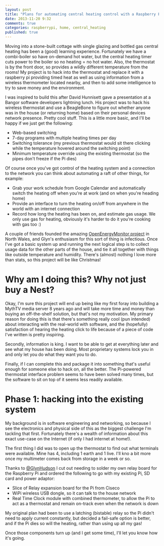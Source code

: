 ```yaml
---
layout: post
title: "Plans for automating central heating control with a Raspberry Pi"
date: 2013-11-20 9:32
comments: true
categories: raspberrypi, home, central_heating
published: true
---
```

Moving into a stone-built cottage with single glazing and bottled gas central heating has been a (good) learning experience. Fortunately we have a combi-boiler so have on-demand hot water, but the central heating timer cuts power to the boiler so no heating = no hot water. Also, the thermostat is by the front door, so provides a wildly different temperature from the rooms! My project is to hack into the thermostat and replace it with a raspberry pi providing timed heat as well as using information from a wireless thermometer located nearby, and then to add some intelligence to try to save money and the environment. 

<!-- more -->

I was inspired to build this after David Hunnisett gave a presentation at a Bangor software developers lightning lunch. His project was to hack his wireless thermostat and use a BeagleBone to figure out whether anyone was in the house (or returning home) based on their personal devices network presence. Pretty cool stuff. This is a little more basic, and I'll be happy if we just get the following:

* Web-based switching 
* 7-day programs with multiple heating times per day
* Switching tolerance (my previous thermostat would sit there clicking while the temperature hovered around the switching point)
* Minimum temperature override using the existing thermostat (so the pipes don't freeze if the Pi dies)

Of course once you've got control of the heating system and a connection to the network you can think about automating a raft of other things, for example:

* Grab your work schedule from Google Calendar and automatically switch the heating off when you're at work (and on when you're heading home)
* Provide an interface to turn the heating on/off from anywhere in the world with an internet connection
* Record how long the heating has been on, and estimate gas usage. We only use gas for heating, obviously it's harder to do it you're cooking with gas too :)

A couple of friends founded the amazing [OpenEnergyMonitor project](http://openenergymonitor.org/emon/) in North Wales, and Glyn's enthusiasm for this sort of thing is infectious. Once I've got a basic system up and running the next logical step is to collect usage data for the other parts of the house, and tie it all together with things like outside temperature and humidity. There's (almost) nothing I love more than stats, so this project will be like Christmas!

# Why am I doing this? Why not just buy a Nest? 

Okay, I'm sure this project will end up being like my first foray into building a MythTV media server 8 years ago and will take more time and money than buying an off-the-shelf solution, but that's not my motivation. My primary reason for doing this is that there's something really cool (pun intended) about interacting with the real-world with software, and the (hopefully) satisfaction of hearing the heating click to life because of a piece of code I've written is pretty inspiring.

Secondly, information is king. I want to be able to get at everything later and see what my house has been doing. Most proprietary systems lock you in and only let you do what they want you to do. 

Finally, if I can complete this and package it into something that's useful enough for someone else to hack on, all the better. The Pi-powered thermostat interface problem seems to have been solved many times, but the software to sit on top of it seems less readily available.

# Phase 1: hacking into the existing system
My background is in software engineering and networking, so because I see the electronics and physical side of this as the biggest challenge I'm tackling that first. Fortunately there's a wealth of information about this exact use-case on the Internet (if only I had internet at home!).

The first thing I did was to open up the thermostat to find out what terminals were available. Mine has 4, including 1 earth and 1 live. I'll kno a bit more once my multimeter comes back from storage in a week or so.

Thanks to [@GlynHudson](http://twitter.com/glynhudson) I cut out needing to solder my own relay board for the Raspberry Pi and ordered the following to go with my existing Pi, SD card and power adaptor:

* Slice of Relay expansion board for the Pi from Ciseco
* WiPi wireless USB dongle, so it can talk to the house network
* Real Time Clock module with combined thermometer, to allow the Pi to act as a thermostat and remain on-track even when the network is down

My original plan had been to use a latching (bistable) relay so the Pi didn't need to apply current constantly, but decided a fail-safe option is better, and if the Pi dies so will the heating, rather than using up all my gas!

Once those components turn up (and I get some time), I'll let you know how it's going.

<!--
* The existing thermostat
* Switching 220V with a Pi (and starting with a prototype)
-->